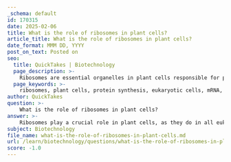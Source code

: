 ```yaml
---
_schema: default
id: 170315
date: 2025-02-06
title: What is the role of ribosomes in plant cells?
article_title: What is the role of ribosomes in plant cells?
date_format: MMM DD, YYYY
post_on_text: Posted on
seo:
  title: QuickTakes | Biotechnology
  page_description: >-
    Ribosomes are essential organelles in plant cells responsible for protein synthesis, translating mRNA into proteins crucial for cellular functions and development.
  page_keywords: >-
    ribosomes, plant cells, protein synthesis, eukaryotic cells, mRNA, free ribosomes, bound ribosomes, rough endoplasmic reticulum, rRNA, growth and development, cellular functions, organelles, Golgi apparatus
author: QuickTakes
question: >-
    What is the role of ribosomes in plant cells?
answer: >-
    Ribosomes play a crucial role in plant cells, as they do in all eukaryotic cells, including animal cells. Their primary function is to serve as the site of protein synthesis. Here are some key points regarding the role of ribosomes in plant cells:\n\n1. **Protein Synthesis**: Ribosomes are responsible for translating messenger RNA (mRNA) into polypeptide chains, which then fold into functional proteins. These proteins are essential for various cellular functions, including structural roles, enzymatic activities, and signaling.\n\n2. **Location**: In plant cells, ribosomes can be found in two main locations:\n   - **Free Ribosomes**: These are suspended in the cytoplasm and typically synthesize proteins that function within the cytosol.\n   - **Bound Ribosomes**: These are attached to the rough endoplasmic reticulum (RER). Proteins synthesized on bound ribosomes are usually destined for secretion, incorporation into the cell membrane, or for use in lysosomes.\n\n3. **Composition**: Ribosomes are composed of ribosomal RNA (rRNA) and proteins. In eukaryotic cells, including plant cells, ribosomes are larger than those found in prokaryotic cells, with a sedimentation coefficient of 80S (composed of 60S and 40S subunits).\n\n4. **Importance in Growth and Development**: The proteins synthesized by ribosomes are vital for the growth and development of plant cells. They contribute to processes such as cell division, differentiation, and response to environmental stimuli.\n\n5. **Interaction with Other Organelles**: Ribosomes work closely with the endoplasmic reticulum and the Golgi apparatus to ensure that proteins are properly synthesized, modified, and transported to their final destinations within or outside the cell.\n\nIn summary, ribosomes are essential for the production of proteins in plant cells, facilitating various cellular processes that are critical for the plant's growth, development, and overall function.
subject: Biotechnology
file_name: what-is-the-role-of-ribosomes-in-plant-cells.md
url: /learn/biotechnology/questions/what-is-the-role-of-ribosomes-in-plant-cells
score: -1.0
---
```


&nbsp;
